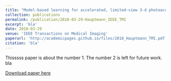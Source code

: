 ```yaml
---
title: "Model-based learning for accelerated, limited-view 3-d photoacoustic tomography"
collection: publications
permalink: /publication/2018-03-29-Hauptmann_IEEE_TMI
excerpt: 'bla'
date: 2018-03-29
venue: 'IEEE Transactions on Medical Imaging'
paperurl: 'http://academicpages.github.io/files/2018_Hauptmann_TMI.pdf'
citation: 'bla'
---
```

Thisssss paper is about the number 1. The number 2 is left for future work. bla

[Download paper here](http://academicpages.github.io/files/paper1.pdf)